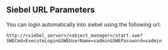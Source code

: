 ## Siebel URL Parameters

You can login automatically into siebel using the following url:

`http://<siebel_server>/<object_manager>/start.swe?SWECmd=ExecuteLogin&SWEUserName=sadmin&SWEPassword=sadmin`
